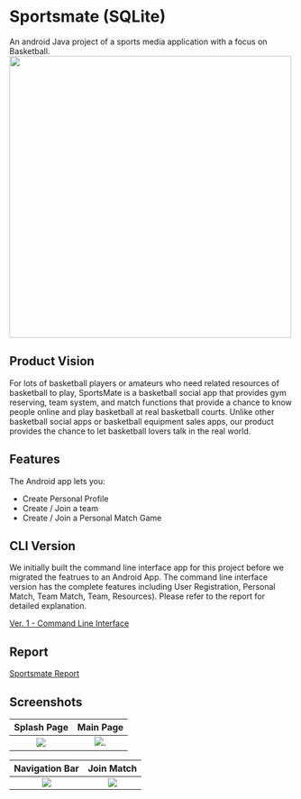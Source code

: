 # Sportsmate (SQLite)
An android Java project of a sports media application with a focus on Basketball.
<img src="https://github.com/dylan-kuo/SportsmateLite/blob/master/app/src/main/res/drawable/logo.png?raw=true"  width="500" height="500">
## Product Vision
For lots of basketball players or amateurs who need related resources of basketball to play,
SportsMate is a basketball social app that provides gym reserving, team system, and match
functions that provide a chance to know people online and play basketball at real basketball courts.
Unlike other basketball social apps or basketball equipment sales apps, our product provides the
chance to let basketball lovers talk in the real world.

## Features

The Android app lets you:
- Create Personal Profile
- Create / Join a team
- Create / Join a Personal Match Game

## CLI Version
We initially built the command line interface app for this project before we migrated the featrues to an Android App.
The command line interface version has the complete features including User Registration, Personal Match, Team Match, Team, Resources).
Please refer to the report for detailed explanation.

[Ver. 1 - Command Line Interface ](https://github.com/vpasq/sportsmate)

## Report
[Sportsmate Report](https://github.com/dylan-kuo/SportsmateLite/blob/master/Reports/Sportsmate%20Final%20Prestantation.pdf "Sportsmate Report")
## Screenshots

Splash Page             |  Main Page
:-------------------------:|:-------------------------:
![](https://github.com/dylan-kuo/SportsmateLite/blob/master/screenshots/splash.png)  |  ![](https://github.com/dylan-kuo/SportsmateLite/blob/master/screenshots/main.png).

Navigation Bar           |  Join Match
:-------------------------:|:-------------------------:
![](https://github.com/dylan-kuo/SportsmateLite/blob/master/screenshots/nav_bar.png)  |  ![](https://github.com/dylan-kuo/SportsmateLite/blob/master/screenshots/join_personal_match.png)
